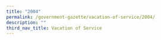 ```yaml
---
title: "2004"
permalink: /government-gazette/vacation-of-service/2004/
description: ""
third_nav_title: Vacation of Service
---
```

